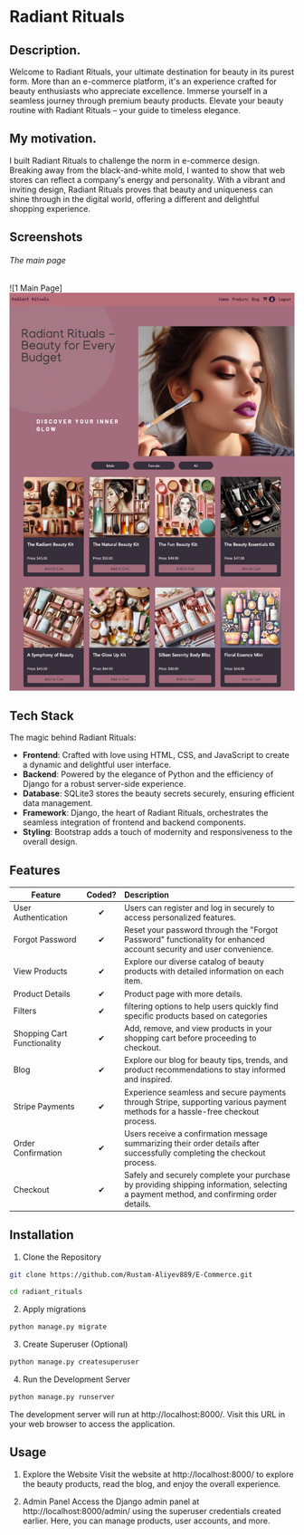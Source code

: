 # Radiant Rituals
## Description.
Welcome to Radiant Rituals, your ultimate destination for beauty in its purest form. More than an e-commerce platform, it's an experience crafted for beauty enthusiasts who appreciate excellence. Immerse yourself in a seamless journey through premium beauty products. Elevate your beauty routine with Radiant Rituals – your guide to timeless elegance.

## My motivation.
I built Radiant Rituals to challenge the norm in e-commerce design. Breaking away from the black-and-white mold, I wanted to show that web stores can reflect a company's energy and personality. With a vibrant and inviting design, Radiant Rituals proves that beauty and uniqueness can shine through in the digital world, offering a different and delightful shopping experience.

## Screenshots
###### The main page

![1 Main Page]<img src="/products/static/images/scr_shots/scr_mp.jpeg">

    

## Tech Stack

The magic behind Radiant Rituals:

* **Frontend**: Crafted with love using HTML, CSS, and JavaScript to create a dynamic and delightful user interface.
* **Backend**: Powered by the elegance of Python and the efficiency of Django for a robust server-side experience.
* **Database**: SQLite3 stores the beauty secrets securely, ensuring efficient data management.
* **Framework**: Django, the heart of Radiant Rituals, orchestrates the seamless integration of frontend and backend components.
* **Styling**: Bootstrap adds a touch of modernity and responsiveness to the overall design.

## Features

| Feature  |  Coded?       | Description  |
|----------|:-------------:|:-------------|
| User Authentication | &#10004; | Users can register and log in securely to access personalized features.|
| Forgot Password | &#10004; | Reset your password through the "Forgot Password" functionality for enhanced account security and user convenience. |
| View Products | &#10004; | Explore our diverse catalog of beauty products with detailed information on each item. |
| Product Details | &#10004; | Product page with more details. |
|  Filters | &#10004; | filtering options to help users quickly find specific products based on categories |
| Shopping Cart Functionality | &#10004; | Add, remove, and view products in your shopping cart before proceeding to checkout. |
| Blog | &#10004; | Explore our blog for beauty tips, trends, and product recommendations to stay informed and inspired. |
| Stripe Payments | &#10004; | Experience seamless and secure payments through Stripe, supporting various payment methods for a hassle-free checkout process.|
|  Order Confirmation | &#10004; | Users receive a confirmation message summarizing their order details after successfully completing the checkout process. |
| Checkout | &#10004; | Safely and securely complete your purchase by providing shipping information, selecting a payment method, and confirming order details. |

## Installation

1. Clone the Repository

```sh
git clone https://github.com/Rustam-Aliyev889/E-Commerce.git
```

```sh
cd radiant_rituals
```

2. Apply migrations

```sh
python manage.py migrate
```

 3. Create Superuser (Optional)

```sh
python manage.py createsuperuser
```

4. Run the Development Server

```sh
python manage.py runserver
```
The development server will run at http://localhost:8000/. Visit this URL in your web browser to access the application.

## Usage
1. Explore the Website
Visit the website at http://localhost:8000/ to explore the beauty products, read the blog, and enjoy the overall experience.

2. Admin Panel
Access the Django admin panel at http://localhost:8000/admin/ using the superuser credentials created earlier. Here, you can manage products, user accounts, and more.

